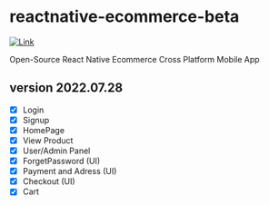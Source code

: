 # reactnative-ecommerce-beta

[![Link](https://user-images.githubusercontent.com/52548004/181695662-099bef48-84ab-4d8f-8e1b-323f1146505d.png)](https://youtu.be/aRdM6C46twA)

Open-Source React Native Ecommerce Cross Platform Mobile App

## version 2022.07.28

- [x] Login
- [X] Signup
- [X] HomePage
- [X] View Product
- [X] User/Admin Panel
- [X] ForgetPassword (UI)
- [X] Payment and Adress (UI)
- [X] Checkout (UI)
- [X] Cart

